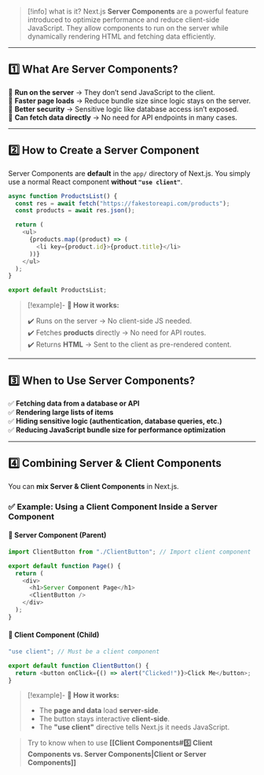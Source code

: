 
> [!info] what is it?
> Next.js **Server Components** are a powerful feature introduced to optimize performance and reduce client-side JavaScript. They allow components to run on the server while dynamically rendering HTML and fetching data efficiently.

---

## **1️⃣ What Are Server Components?**

🔹 **Run on the server** → They don’t send JavaScript to the client.  
🔹 **Faster page loads** → Reduce bundle size since logic stays on the server.  
🔹 **Better security** → Sensitive logic like database access isn’t exposed.  
🔹 **Can fetch data directly** → No need for API endpoints in many cases.

---

## **2️⃣ How to Create a Server Component**

Server Components are **default** in the `app/` directory of Next.js. You simply use a normal React component **without `"use client"`**.

```js
async function ProductsList() {
  const res = await fetch("https://fakestoreapi.com/products");
  const products = await res.json();

  return (
    <ul>
      {products.map((product) => (
        <li key={product.id}>{product.title}</li>
      ))}
    </ul>
  );
}

export default ProductsList;
```


> [!example]- **📌 How it works:**  
> 
> ✔️ Runs on the server → No client-side JS needed.  
> ✔️ Fetches **products** directly → No need for API routes.  
> ✔️ Returns **HTML** → Sent to the client as pre-rendered content.

---

## **3️⃣ When to Use Server Components?**

✅ **Fetching data from a database or API**  
✅ **Rendering large lists of items**  
✅ **Hiding sensitive logic (authentication, database queries, etc.)**  
✅ **Reducing JavaScript bundle size for performance optimization**

---

## **4️⃣ Combining Server & Client Components**

You can **mix Server & Client Components** in Next.js.

### ✅ **Example: Using a Client Component Inside a Server Component**

#### **🔹 Server Component (Parent)**

```javascript
import ClientButton from "./ClientButton"; // Import client component

export default function Page() {
  return (
    <div>
      <h1>Server Component Page</h1>
      <ClientButton />
    </div>
  );
}
```

#### **🔹 Client Component (Child)**

```javascript
"use client"; // Must be a client component

export default function ClientButton() {
  return <button onClick={() => alert("Clicked!")}>Click Me</button>;
}
```


> [!example]- **📌 How it works:**
> - The **page and data** load **server-side**.
> - The button stays interactive **client-side**.
> - The **"use client"** directive tells Next.js it needs JavaScript.


>Try to know when to use **[[Client Components#5️⃣ Client Components vs. Server Components|Client or Server Components]]** 
